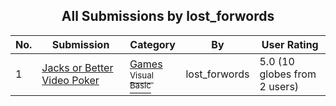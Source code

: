 ﻿<div align="center">

## All Submissions by lost\_forwords

</div>

No.  | Submission | Category | By   | User Rating
---- | ---------- | -------- | ---- | -----------
1 | [Jacks or Better Video Poker<br />](https://github.com/Planet-Source-Code/lost-forwords-jacks-or-better-video-poker__1-32937) | [Games<br /><sup>Visual Basic</sup>](../ByCategory/games__1-38.md) | lost\_forwords | 5.0 (10 globes from 2 users)
